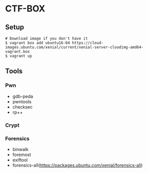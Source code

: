# CTF-BOX

## Setup
```
# Download image if you don't have it
$ vagrant box add ubuntu16-04 https://cloud-images.ubuntu.com/xenial/current/xenial-server-cloudimg-amd64-vagrant.box
$ vagrant up
```

## Tools

### Pwn

* gdb-peda
* pwntools
* checksec
* rp++


### Crypt

### Forensics

* binwalk
* foremost
* exiftool
* forensics-all(https://packages.ubuntu.com/xenial/forensics-all)
